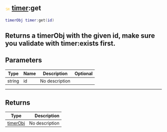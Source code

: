 ## ![shared](.gitbook/assets/shared.png) [timer](./home/timer):get

```lua
timerObj timer:get(id)
```

Returns a timerObj with the given id, make sure you validate with timer:exists first.
------
## Parameters

| Type   | Name | Description | Optional |
| ------ | ---- | ----------- | -------: |
| string | id | No description |  |

------
## Returns

| Type   | Description |
| ------ | ----------: |
| [timerObj](./home/timerObj) | No description |

